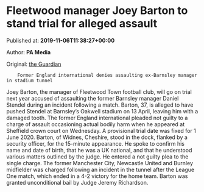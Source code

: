
# Fleetwood manager Joey Barton to stand trial for alleged assault

Published at: **2019-11-06T11:38:27+00:00**

Author: **PA Media**

Original: [the Guardian](https://www.theguardian.com/uk-news/2019/nov/06/fleetwood-manager-joey-barton-to-stand-trial-for-alleged-assault)


        Former England international denies assaulting ex-Barnsley manager in stadium tunnel
      
Joey Barton, the manager of Fleetwood Town football club, will go on trial next year accused of assaulting the former Barnsley manager Daniel Stendel during an incident following a match.
Barton, 37, is alleged to have pushed Stendel at Barnsley’s Oakwell stadium on 13 April, leaving him with a damaged tooth.
The former England international pleaded not guilty to a charge of assault occasioning actual bodily harm when he appeared at Sheffield crown court on Wednesday.
A provisional trial date was fixed for 1 June 2020.
Barton, of Widnes, Cheshire, stood in the dock, flanked by a security officer, for the 15-minute appearance.
He spoke to confirm his name and date of birth, that he was a UK national, and that he understood various matters outlined by the judge. He entered a not guilty plea to the single charge.
The former Manchester City, Newcastle United and Burnley midfielder was charged following an incident in the tunnel after the League One match, which ended in a 4-2 victory for the home team.
Barton was granted unconditional bail by Judge Jeremy Richardson.
